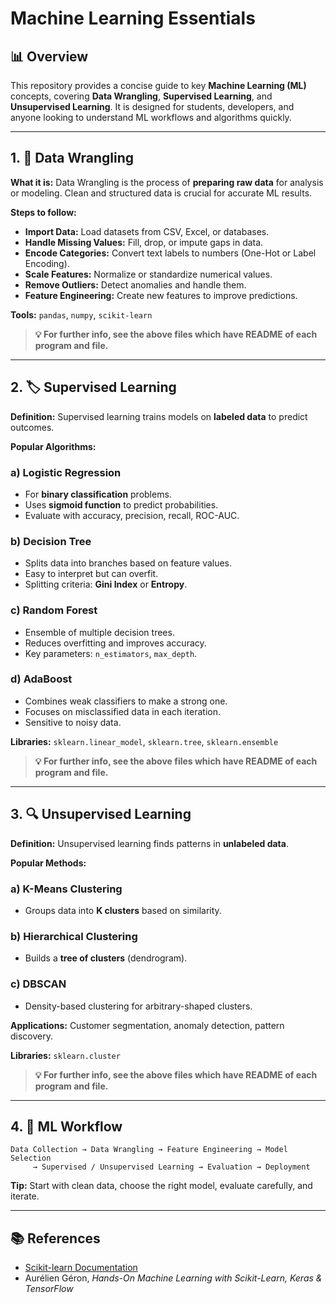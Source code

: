 # Machine Learning Essentials

## 📊 Overview

This repository provides a concise guide to key **Machine Learning (ML)** concepts, covering **Data Wrangling**, **Supervised Learning**, and **Unsupervised Learning**. It is designed for students, developers, and anyone looking to understand ML workflows and algorithms quickly.

---

## 1. 🧹 Data Wrangling

**What it is:**
Data Wrangling is the process of **preparing raw data** for analysis or modeling. Clean and structured data is crucial for accurate ML results.

**Steps to follow:**

* **Import Data:** Load datasets from CSV, Excel, or databases.
* **Handle Missing Values:** Fill, drop, or impute gaps in data.
* **Encode Categories:** Convert text labels to numbers (One-Hot or Label Encoding).
* **Scale Features:** Normalize or standardize numerical values.
* **Remove Outliers:** Detect anomalies and handle them.
* **Feature Engineering:** Create new features to improve predictions.

**Tools:** `pandas`, `numpy`, `scikit-learn`

> **💡 For further info, see the above files which have README of each program and file.**

---

## 2. 🏷️ Supervised Learning

**Definition:**
Supervised learning trains models on **labeled data** to predict outcomes.

**Popular Algorithms:**

### a) Logistic Regression

* For **binary classification** problems.
* Uses **sigmoid function** to predict probabilities.
* Evaluate with accuracy, precision, recall, ROC-AUC.

### b) Decision Tree

* Splits data into branches based on feature values.
* Easy to interpret but can overfit.
* Splitting criteria: **Gini Index** or **Entropy**.

### c) Random Forest

* Ensemble of multiple decision trees.
* Reduces overfitting and improves accuracy.
* Key parameters: `n_estimators`, `max_depth`.

### d) AdaBoost

* Combines weak classifiers to make a strong one.
* Focuses on misclassified data in each iteration.
* Sensitive to noisy data.

**Libraries:** `sklearn.linear_model`, `sklearn.tree`, `sklearn.ensemble`

> **💡 For further info, see the above files which have README of each program and file.**

---

## 3. 🔍 Unsupervised Learning

**Definition:**
Unsupervised learning finds patterns in **unlabeled data**.

**Popular Methods:**

### a) K-Means Clustering

* Groups data into **K clusters** based on similarity.

### b) Hierarchical Clustering

* Builds a **tree of clusters** (dendrogram).

### c) DBSCAN

* Density-based clustering for arbitrary-shaped clusters.

**Applications:** Customer segmentation, anomaly detection, pattern discovery.

**Libraries:** `sklearn.cluster`

> **💡 For further info, see the above files which have README of each program and file.**

---

## 4. 🚀 ML Workflow

```text
Data Collection → Data Wrangling → Feature Engineering → Model Selection
     → Supervised / Unsupervised Learning → Evaluation → Deployment
```

**Tip:** Start with clean data, choose the right model, evaluate carefully, and iterate.

---

## 📚 References

* [Scikit-learn Documentation](https://scikit-learn.org/stable/)
* Aurélien Géron, *Hands-On Machine Learning with Scikit-Learn, Keras & TensorFlow*
